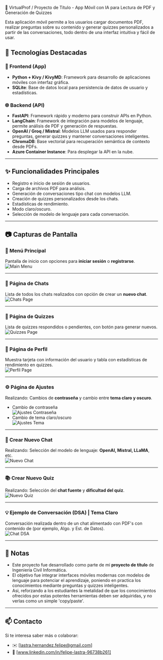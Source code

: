 📱 VirtualProf / Proyecto de Título - App Móvil con IA para Lectura de PDF y Generación de Quizzes

Esta aplicación móvil permite a los usuarios cargar documentos PDF, realizar preguntas sobre su contenido y generar quizzes personalizados a partir de las conversaciones, todo dentro de una interfaz intuitiva y fácil de usar.

## 🚀 Tecnologías Destacadas

### 🔧 Frontend (App)
- **Python + Kivy / KivyMD**: Framework para desarrollo de aplicaciones móviles con interfaz gráfica.
- **SQLite**: Base de datos local para persistencia de datos de usuario y estadísticas.

### 🌐 Backend (API)
- **FastAPI**: Framework rápido y moderno para construir APIs en Python.
- **LangChain**: Framework de integración para modelos de lenguaje, permite análisis de PDF y generación de respuestas.
- **OpenAI / Groq / Mistral**: Modelos LLM usados para responder preguntas, generar quizzes y mantener conversaciones inteligentes.
- **ChromaDB**: Base vectorial para recuperación semántica de contexto desde PDFs.
- **Azure Container Instance**: Para desplegar la API en la nube.

---

## ✨ Funcionalidades Principales

- Registro e inicio de sesión de usuarios.
- Carga de archivos PDF para análisis.
- Generación de conversaciones tipo chat con modelos LLM.
- Creación de quizzes personalizados desde los chats.
- Estadísticas de rendimiento.
- Modo claro/oscuro.
- Selección de modelo de lenguaje para cada conversación.

---

## 📷 Capturas de Pantalla

### 🧭 Menú Principal  
Pantalla de inicio con opciones para **iniciar sesión** o **registrarse**.  
![Main Menu](./ScreenShots/main-menu.png)

---

### 💬 Página de Chats  
Lista de todos los chats realizados con opción de crear un **nuevo chat**.  
![Chats Page](./ScreenShots/Chats-page.png)

---

### 📝 Página de Quizzes  
Lista de quizzes respondidos o pendientes, con botón para generar nuevos.  
![Quizzes Page](./ScreenShots/quizzes-page.png)

---

### 👤 Página de Perfil  
Muestra tarjeta con información del usuario y tabla con estadísticas de rendimiento en quizzes.  
![Perfil Page](./ScreenShots/perfil-page.png)

---

### ⚙️ Página de Ajustes  
Realizando: Cambios de **contraseña** y cambio entre **tema claro y oscuro**.
- Cambio de contraseña  
  ![Ajustes Contraseña](./ScreenShots/ajustes-page.png)
- Cambio de tema claro/oscuro  
  ![Ajustes Tema](./ScreenShots/tema-claro.png)

---

### 🧠 Crear Nuevo Chat  
Realizando: Selección del modelo de lenguaje: **OpenAI, Mistral, LLaMA**, etc.  
![Nuevo Chat](./ScreenShots/ej-newChat.png)

---

### 📚 Crear Nuevo Quiz  
Realizando: Selección del **chat fuente** y **dificultad del quiz**.  
![Nuevo Quiz](./ScreenShots/ej-newQuiz.png)

---

### 💡 Ejemplo de Conversación (DSA) | Tema Claro
Conversación realizada dentro de un chat alimentado con PDF's con contenido de (por ejemplo, Algo. y Est. de Datos).  
![Chat DSA](./ScreenShots/chat-dsaClaro.png)

---

## 📌 Notas

- Este proyecto fue desarrollado como parte de mi **proyecto de título** de Ingeniería Civil Informática.
- El objetivo fue integrar interfaces móviles modernas con modelos de lenguaje para potenciar el aprendizaje, poniendo en practica los conocimientos mediante preguntas y quizzes inteligentes.
- Asi, reforzando a los estudiantes la metalidad de que los conocimientos ofrecidos por estas potentes herramientas deben ser adquiridas, y no verlas como un simple 'copy/paste'.

---

## 📫 Contacto

Si te interesa saber más o colaborar:

- ✉️ [lastra.hernandez.felipe@gmail.com]
- 💼 [www.linkedin.com/in/felipe-lastra-96738b261]
